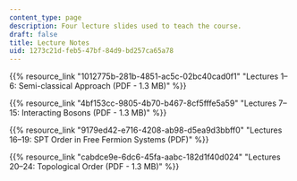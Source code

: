 ```yaml
---
content_type: page
description: Four lecture slides used to teach the course.
draft: false
title: Lecture Notes
uid: 1273c21d-feb5-47bf-84d9-bd257ca65a78
---
```

{{% resource_link "1012775b-281b-4851-ac5c-02bc40cad0f1" "Lectures 1–6: Semi-classical Approach (PDF - 1.3 MB)" %}}

{{% resource_link "4bf153cc-9805-4b70-b467-8cf5fffe5a59" "Lectures 7–15: Interacting Bosons (PDF - 1.3 MB)" %}}

{{% resource_link "9179ed42-e716-4208-ab98-d5ea9d3bbff0" "Lectures 16–19: SPT Order in Free Fermion Systems (PDF)" %}}

{{% resource_link "cabdce9e-6dc6-45fa-aabc-182d1f40d024" "Lectures 20–24: Topological Order (PDF - 1.3 MB)" %}}